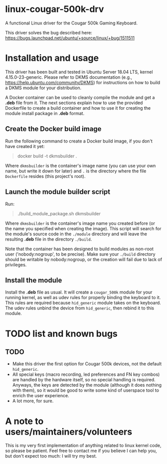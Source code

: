 # linux-cougar-500k-drv

A functional Linux driver for the Cougar 500k Gaming Keyboard.

This driver solves the bug described here: https://bugs.launchpad.net/ubuntu/+source/linux/+bug/1511511

# Installation and usage

This driver has been built and tested in Ubuntu Server 18.04 LTS, kernel 4.15.0-23-generic. Please refer to DKMS documentation (e.g., https://help.ubuntu.com/community/DKMS) for instructions on how to build a DKMS module for your distribution.

A Docker container can be used to cleanly compile the module and get a **.deb** file from it. The next sections explain how to use the provided Dockerfile to create a build container and how to use it for creating the module install package in **.deb** format.

## Create the Docker build image

Run the following command to create a Docker build image, if you don't have created it yet:

> docker build -t dkmsbuilder .

Where `dkmsbuilder` is the container's image name (you can use your own name, but write it down for later) and `.` is the directory where the file `Dockerfile` resides (this project's root).

## Launch the module builder script

Run:

> ./build_module_package.sh dkmsbuilder

Where `dkmsbuilder` is the container's image name you created before (or the name you specified when creating the image). This script will search for the module's source code in the `./module` directory and will leave the resulting **.deb** file in the directory `./build`.

Note that the container has been designed to build modules as non-root user ('nobody:nogroup', to be precise). Make sure your `./build` directory should be writable by nobody:nogroup, or the creation will fail due to lack of privileges.

## Install the module

Install the **.deb** file as usual. It will create a `cougar_500k` module for your running kernel, as well as udev rules for properly binding the keyboard to it. This rules are required because `hid_generic` module takes on the keyboard. The udev rules unbind the device from `hid_generic`, then rebind it to this module.

# TODO list and known bugs

## TODO

* Make this driver the first option for Cougar 500k devices, not the default `hid_generic`.
* All special keys (macro recording, led preferences and FN key combos) are handled by the hardware itself, so no special handling is required. Anyways, the keys are detected by the module (although it does nothing with them), so it would be good to write some kind of userspace tool to enrich the user experience.
* A lot more, for sure.

# A note to users/maintainers/volunteers

This is my very first implementation of anything related to linux kernel code, so please be patient. Feel free to contact me if you believe I can help you, but don't expect too much: I will try my best.

